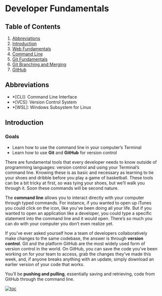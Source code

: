 # Developer Fundamentals

## Table of Contents

1. [Abbreviations](#abbreviations)
1. [Introduction](#introduction)
1. [Web Fundamentals](./developer-fundamentals.web-fundamentals.md)
1. [Command Line](./developer-fundamentals.command-line.md)
1. [Git Fundamentals](./developer-fundamentals.git-fundamentals.md)
1. [Git Branching and Merging](./developer-fundamentals.git-branching-and-merging.md)
1. [GitHub](./developer-fundamentals.github.md)

## Abbreviations

- \*[CLI]: Command Line Interface
- \*[VCS]: Version Control System
- \*[WSL]: Windows Subsystem for Linux

## Introduction

### Goals

- Learn how to use the command line in your computer’s Terminal
- Learn how to use **Git** and **GitHub** for version control

There are fundamental tools that every developer needs to know outside of
programming languages: version control and using your Terminal’s command
line. Knowing these is as basic and necessary as learning to tie your shoes and dribble before you play a game of basketball. These tools can be a bit tricky at first, so was tying your shoes, but we’ll walk you through it. Soon these commands will be second nature.

The **command line** allows you to interact directly with your computer through typed commands. For instance, if you wanted to open up iTunes you could click on the icon, like you've been doing all your life. But if you wanted to open an application like a developer, you could type a specific statement into the command line and it would open. There’s so much you can do with your computer you don’t even realize yet.

If you’ve ever asked yourself how a team of developers collaboratively make changes to the same codebase, the answer is through **version control**. Git and the platform GitHub are the most widely used form of version control in the world. On GitHub, you can save the code you’ve been working on for your team to access, grab the changes they’ve made this week, and, if anyone breaks anything with an update, simply download an earlier version of your code that works.

You’ll be **pushing and pulling**, essentially saving and retrieving, code from GitHub through the command line.

[![toc](https://img.shields.io/badge/back%20to%20top-%E2%86%A9-red)](#table-of-contents)

